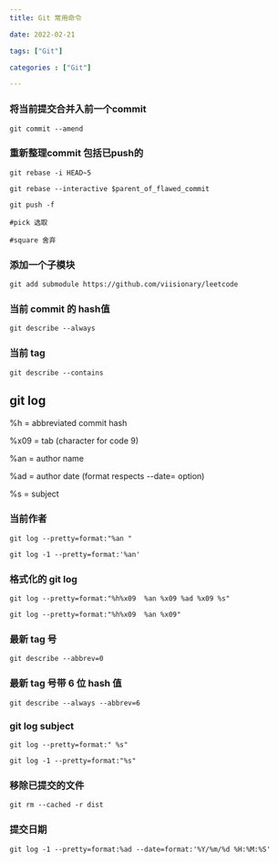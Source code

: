 ```yaml
---
title: Git 常用命令 

date: 2022-02-21 

tags: ["Git"]

categories : ["Git"]

---
```



<!--more-->

### 将当前提交合并入前一个commit
```shell
git commit --amend
```
### 重新整理commit 包括已push的

```shell
git rebase -i HEAD~5

git rebase --interactive $parent_of_flawed_commit

git push -f

#pick 选取

#square 舍弃
```


### 添加一个子模块

`git add submodule https://github.com/viisionary/leetcode`

### 当前 commit 的 hash值
`git describe --always`

### 当前 tag
`git describe --contains `

## git log

%h = abbreviated commit hash

%x09 = tab (character for code 9)

%an = author name

%ad = author date (format respects --date= option)

%s = subject

### 当前作者
```
git log --pretty=format:"%an " 

git log -1 --pretty=format:'%an'
```

### 格式化的 git log
```shell
git log --pretty=format:"%h%x09  %an %x09 %ad %x09 %s"

git log --pretty=format:"%h%x09  %an %x09"
```

### 最新 tag 号
```shell
git describe --abbrev=0

```
### 最新 tag 号带 6 位 hash 值
```shell
git describe --always --abbrev=6  
```

### git log subject
```shell
git log --pretty=format:" %s" 

git log -1 --pretty=format:"%s"
```
### 移除已提交的文件
`git rm --cached -r dist`

### 提交日期
`git log -1 --pretty=format:%ad --date=format:'%Y/%m/%d %H:%M:%S'`